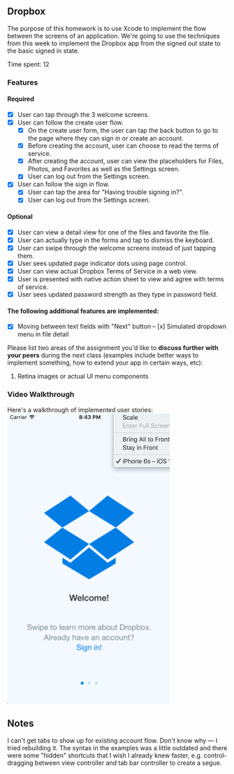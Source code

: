 ## Dropbox

The purpose of this homework is to use Xcode to implement the flow between the screens of an application. We're going to use the techniques from this week to implement the Dropbox app from the signed out state to the basic signed in state.

Time spent: 12

### Features

#### Required

- [x] User can tap through the 3 welcome screens.
- [x] User can follow the create user flow.
  - [x] On the create user form, the user can tap the back button to go to the page where they can sign in or create an account.
  - [x] Before creating the account, user can choose to read the terms of service.
  - [x] After creating the account, user can view the placeholders for Files, Photos, and Favorites as well as the Settings screen.
  - [x] User can log out from the Settings screen.
- [x] User can follow the sign in flow.
  - [x] User can tap the area for "Having trouble signing in?".
  - [x] User can log out from the Settings screen.

#### Optional

- [x] User can view a detail view for one of the files and favorite the file.
- [x] User can actually type in the forms and tap to dismiss the keyboard.
- [x] User can swipe through the welcome screens instead of just tapping them.
- [x] User sees updated page indicator dots using page control.
- [x] User can view actual Dropbox Terms of Service in a web view.
- [x] User is presented with native action sheet to view and agree with terms of service.
- [x] User sees updated password strength as they type in password field.

#### The following **additional** features are implemented:

- [x] Moving between text fields with "Next" button
– [x] Simulated dropdown menu in file detail

Please list two areas of the assignment you'd like to **discuss further with your peers** during the next class (examples include better ways to implement something, how to extend your app in certain ways, etc):

1. Retina images or actual UI menu components

### Video Walkthrough

Here's a walkthrough of implemented user stories:
![Dropbox Demo](https://github.com/yangligeryang/codepath/blob/master/assignments/DropboxDemo/screencap.gif?raw=true)

## Notes

I can't get tabs to show up for existing account flow. Don't know why — I tried rebuilding it. The syntax in the examples was a little outdated and there were some "hidden" shortcuts that I wish I already knew faster, e.g. control-dragging between view controller and tab bar controller to create a segue.

